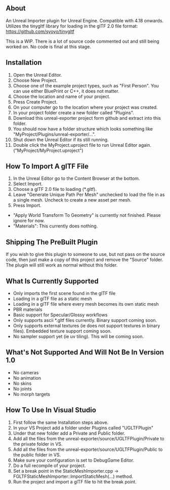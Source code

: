 ## About

An Unreal Importer plugin for Unreal Engine. Compatible with 4.18 onwards. Utilizes the tinygltf library for loading in the glTF 2.0 file format: https://github.com/syoyo/tinygltf

This is a WIP. There is a lot of source code commented out and still being worked on. No code is final at this stage.

## Installation

1. Open the Unreal Editor.
1. Choose New Project.
1. Choose one of the example project types, such as "First Person". You can use either BluePrint or C++, it does not matter.
1. Choose the location and name of your project.
1. Press Create Project.
1. On your computer go to the location where your project was created.
1. In your project folder create a new folder called "Plugins".
1. Download this unreal-exporter project form github and extract into this folder.
1. You should now have a folder structure which looks something like "MyProject/Plugins/unreal-exporter/...".
1. Shut down the Unreal Editor if its still running.
1. Double click the MyProject.uproject file to run Unreal Editor again. ("MyProject/MyProject.uproject")

## How To Import A glTF File

1. In the Unreal Editor go to the Content Browser at the bottom.
1. Select Import.
1. Choose a glTF 2.0 file to loading (*.gltf).
1. Leave "Generate Unique Path Per Mesh" unchecked to load the file in as a single mesh. Uncheck to create a new asset per mesh.
1. Press Import.

- "Apply World Transform To Geometry" is currently not finished. Please ignore for now.
- "Materials": This currently does nothing.

## Shipping The PreBuilt Plugin

If you wish to give this plugin to someone to use, but not pass on the source code, then just make a copy of this project and remove the "Source" folder. The plugin will still work as normal without this folder.

## What Is Currently Supported

- Only imports the first scene found in the glTF file
- Loading in a glTF file as a static mesh
- Loading in a glTF file where every mesh becomes its own static mesh
- PBR materials
- Basic support for Specular/Glossy workflows
- Only supports ascii *.gltf files currently. Binary support coming soon.
- Only supports external textures (ie does not support textures in binary files). Embedded texture support coming soon.
- No sampler support yet (ie uv tiling). This will be coming soon.

## What's Not Supported And Will Not Be In Version 1.0

- No cameras
- No animation
- No skins
- No joints
- No morph targets

## How To Use In Visual Studio

1. First follow the same Installation steps above.
1. In your VS Project add a folder under Plugins called "UGLTFPlugin"
1. Under that new folder add a Private and Public folder.
1. Add all the files from the unreal-exporter/source/UGLTFPlugin/Private to the private folder in VS.
1. Add all the files from the unreal-exporter/source/UGLTFPlugin/Public to the public folder in VS.
1. Make sure your configuration is set to DebugGame Editor.
1. Do a full recompile of your project.
1. Set a break point in the StaticMeshImporter.cpp -> FGLTFStaticMeshImporter::ImportStaticMesh(...) method.
1. Run the project and import a glTF file to hit the break point.

